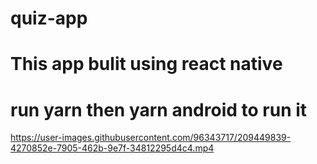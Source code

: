 # quiz-app
# This app bulit using react native 
# run yarn then yarn android to run it 

https://user-images.githubusercontent.com/96343717/209449839-4270852e-7905-462b-9e7f-34812295d4c4.mp4

